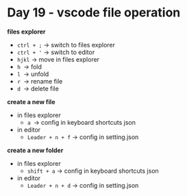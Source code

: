 <!--
 * @Author: Ada J
 * @Date: 2022-06-23 23:02:01
 * @LastEditTime: 2022-06-24 22:23:27
 * @Description: 
-->
# Day 19 - vscode file operation

**files explorer**
* `ctrl + ;` -> switch to files explorer
* `ctrl + '` -> switch to editor
* `hjkl` -> move in files explorer
* `h `-> fold
* `l `-> unfold
* `r `-> rename file
* `d `-> delete file

**create a new file**
* in files explorer
  * `a `-> config in keyboard shortcuts json
* in editor 
  * `Leader + n + f` -> config in setting.json

**create a new folder** 
* in files explorer
  * `shift + a` -> config in keyboard shortcuts json
* in editor 
  * `Leader + n + d` -> config in setting.json
